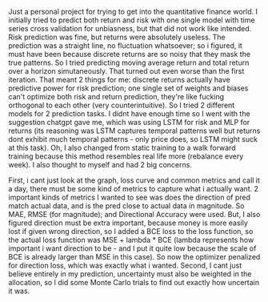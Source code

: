 Just a personal project for trying to get into the quantitative finance world.
I initially tried to predict both return and risk with one single model with time series cross validation for unbiasness, but that did not work like intended. Risk prediction was fine, 
but returns were absolutely useless. The prediction was a straight line, no fluctuation whatsoever; so i figured, it must have been because discrete returns are so noisy that they mask the true patterns.
So I tried predicting moving average return and total return over a horizon simutaneously. That turned out even worse than the first iteration. That meant 2 things for me: discrete returns actually have predictive power for risk prediction; one single set of weights and biases can't optimize both risk and return prediction, they're like fucking orthogonal to each other (very counterintuitive). 
So I tried 2 different models for 2 prediction tasks. I didnt have enough time so I went with the suggestion chatgpt gave me, which was using LSTM for risk and MLP for returns (its reasoning was LSTM captures temporal patterns well but returns dont exhibit much temporal patterns - only price does, so LSTM might suck at this task). Oh, I also changed from static training to a walk forward training because this method resembles real life more (rebalance every week). I also thought to myself and had 2 big concerns.

First, i cant just look at the graph, loss curve and common metrics and call it a day, there must be some kind of metrics to capture what i actually want. 2 important kinds of metrics I wanted to see was does the direction of pred match actual data, and is the pred close to actual data in magnitude. So MAE, RMSE (for magnitude); and Directional Accuracy were used. But, I also figured direction must be extra important, because money is more easily lost if given wrong direction, so I added a BCE loss to the loss function, so the actual loss function was MSE + lambda * BCE (lambda represents how important i want direction to be - and I put it quite low because the scale of BCE is already larger than MSE in this case). So now the optimizer penalized for direction loss, which was exactly what i wanted.
Second, I cant just believe entirely in my prediction, uncertainty must also be weighted in the allocation, so I did some Monte Carlo trials to find out exactly how uncertain it was.
